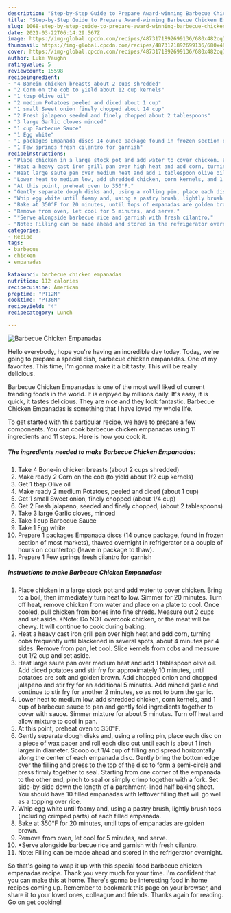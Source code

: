 ```yaml
---
description: "Step-by-Step Guide to Prepare Award-winning Barbecue Chicken Empanadas"
title: "Step-by-Step Guide to Prepare Award-winning Barbecue Chicken Empanadas"
slug: 1068-step-by-step-guide-to-prepare-award-winning-barbecue-chicken-empanadas
date: 2021-03-22T06:14:29.567Z
image: https://img-global.cpcdn.com/recipes/4873171892699136/680x482cq70/barbecue-chicken-empanadas-recipe-main-photo.jpg
thumbnail: https://img-global.cpcdn.com/recipes/4873171892699136/680x482cq70/barbecue-chicken-empanadas-recipe-main-photo.jpg
cover: https://img-global.cpcdn.com/recipes/4873171892699136/680x482cq70/barbecue-chicken-empanadas-recipe-main-photo.jpg
author: Luke Vaughn
ratingvalue: 5
reviewcount: 15598
recipeingredient:
- "4 Bonein chicken breasts about 2 cups shredded"
- "2 Corn on the cob to yield about 12 cup kernels"
- "1 tbsp Olive oil"
- "2 medium Potatoes peeled and diced about 1 cup"
- "1 small Sweet onion finely chopped about 14 cup"
- "2 Fresh jalapeno seeded and finely chopped about 2 tablespoons"
- "3 large Garlic cloves minced"
- "1 cup Barbecue Sauce"
- "1 Egg white"
- "1 packages Empanada discs 14 ounce package found in frozen section of most markets thawed overnight in refrigerator or a couple of hours on countertop leave in package to thaw"
- "1 Few springs fresh cilantro for garnish"
recipeinstructions:
- "Place chicken in a large stock pot and add water to cover chicken. Bring to a boil, then immediately turn heat to low. Simmer for 20 minutes. Turn off heat, remove chicken from water and place on a plate to cool. Once cooled, pull chicken from bones into fine shreds. Measure out 2 cups and set aside. *Note: Do NOT overcook chicken, or the meat will be chewy. It will continue to cook during baking."
- "Heat a heavy cast iron grill pan over high heat and add corn, turning cobs frequently until blackened in several spots, about 4 minutes per 4 sides. Remove from pan, let cool. Slice kernels from cobs and measure out 1/2 cup and set aside."
- "Heat large saute pan over medium heat and add 1 tablespoon olive oil. Add diced potatoes and stir fry for approximately 10 minutes, until potatoes are soft and golden brown. Add chopped onion and chopped jalapeno and stir fry for an additional 5 minutes. Add minced garlic and continue to stir fry for another 2 minutes, so as not to burn the garlic."
- "Lower heat to medium low, add shredded chicken, corn kernels, and 1 cup of barbecue sauce to pan and gently fold ingredients together to cover with sauce. Simmer mixture for about 5 minutes. Turn off heat and allow mixture to cool in pan."
- "At this point, preheat oven to 350°F."
- "Gently separate dough disks and, using a rolling pin, place each disc on a piece of wax paper and roll each disc out until each is about 1 inch larger in diameter. Scoop out 1/4 cup of filling and spread horizontally along the center of each empanada disc. Gently bring the bottom edge over the filling and press to the top of the disc to form a semi-circle and press firmly together to seal. Starting from one corner of the empanada to the other end, pinch to seal or simply crimp together with a fork. Set side-by-side down the length of a parchment-lined half baking sheet. You should have 10 filled empanadas with leftover filling that will go well as a topping over rice."
- "Whip egg white until foamy and, using a pastry brush, lightly brush tops (including crimped parts) of each filled empanada."
- "Bake at 350°F for 20 minutes, until tops of empanadas are golden brown."
- "Remove from oven, let cool for 5 minutes, and serve."
- "*Serve alongside barbecue rice and garnish with fresh cilantro."
- "Note: Filling can be made ahead and stored in the refrigerator overnight."
categories:
- Recipe
tags:
- barbecue
- chicken
- empanadas

katakunci: barbecue chicken empanadas 
nutrition: 112 calories
recipecuisine: American
preptime: "PT12M"
cooktime: "PT36M"
recipeyield: "4"
recipecategory: Lunch

---
```



![Barbecue Chicken Empanadas](https://img-global.cpcdn.com/recipes/4873171892699136/680x482cq70/barbecue-chicken-empanadas-recipe-main-photo.jpg)

Hello everybody, hope you're having an incredible day today. Today, we're going to prepare a special dish, barbecue chicken empanadas. One of my favorites. This time, I'm gonna make it a bit tasty. This will be really delicious.



Barbecue Chicken Empanadas is one of the most well liked of current trending foods in the world. It is enjoyed by millions daily. It's easy, it is quick, it tastes delicious. They are nice and they look fantastic. Barbecue Chicken Empanadas is something that I have loved my whole life.


To get started with this particular recipe, we have to prepare a few components. You can cook barbecue chicken empanadas using 11 ingredients and 11 steps. Here is how you cook it.

<!--inarticleads1-->

##### The ingredients needed to make Barbecue Chicken Empanadas:

1. Take 4 Bone-in chicken breasts (about 2 cups shredded)
1. Make ready 2 Corn on the cob (to yield about 1/2 cup kernels)
1. Get 1 tbsp Olive oil
1. Make ready 2 medium Potatoes, peeled and diced (about 1 cup)
1. Get 1 small Sweet onion, finely chopped (about 1/4 cup)
1. Get 2 Fresh jalapeno, seeded and finely chopped, (about 2 tablespoons)
1. Take 3 large Garlic cloves, minced
1. Take 1 cup Barbecue Sauce
1. Take 1 Egg white
1. Prepare 1 packages Empanada discs (14 ounce package, found in frozen section of most markets), thawed overnight in refrigerator or a couple of hours on countertop (leave in package to thaw).
1. Prepare 1 Few springs fresh cilantro for garnish




<!--inarticleads2-->

##### Instructions to make Barbecue Chicken Empanadas:

1. Place chicken in a large stock pot and add water to cover chicken. Bring to a boil, then immediately turn heat to low. Simmer for 20 minutes. Turn off heat, remove chicken from water and place on a plate to cool. Once cooled, pull chicken from bones into fine shreds. Measure out 2 cups and set aside. *Note: Do NOT overcook chicken, or the meat will be chewy. It will continue to cook during baking.
1. Heat a heavy cast iron grill pan over high heat and add corn, turning cobs frequently until blackened in several spots, about 4 minutes per 4 sides. Remove from pan, let cool. Slice kernels from cobs and measure out 1/2 cup and set aside.
1. Heat large saute pan over medium heat and add 1 tablespoon olive oil. Add diced potatoes and stir fry for approximately 10 minutes, until potatoes are soft and golden brown. Add chopped onion and chopped jalapeno and stir fry for an additional 5 minutes. Add minced garlic and continue to stir fry for another 2 minutes, so as not to burn the garlic.
1. Lower heat to medium low, add shredded chicken, corn kernels, and 1 cup of barbecue sauce to pan and gently fold ingredients together to cover with sauce. Simmer mixture for about 5 minutes. Turn off heat and allow mixture to cool in pan.
1. At this point, preheat oven to 350°F.
1. Gently separate dough disks and, using a rolling pin, place each disc on a piece of wax paper and roll each disc out until each is about 1 inch larger in diameter. Scoop out 1/4 cup of filling and spread horizontally along the center of each empanada disc. Gently bring the bottom edge over the filling and press to the top of the disc to form a semi-circle and press firmly together to seal. Starting from one corner of the empanada to the other end, pinch to seal or simply crimp together with a fork. Set side-by-side down the length of a parchment-lined half baking sheet. You should have 10 filled empanadas with leftover filling that will go well as a topping over rice.
1. Whip egg white until foamy and, using a pastry brush, lightly brush tops (including crimped parts) of each filled empanada.
1. Bake at 350°F for 20 minutes, until tops of empanadas are golden brown.
1. Remove from oven, let cool for 5 minutes, and serve.
1. *Serve alongside barbecue rice and garnish with fresh cilantro.
1. Note: Filling can be made ahead and stored in the refrigerator overnight.




So that's going to wrap it up with this special food barbecue chicken empanadas recipe. Thank you very much for your time. I'm confident that you can make this at home. There's gonna be interesting food in home recipes coming up. Remember to bookmark this page on your browser, and share it to your loved ones, colleague and friends. Thanks again for reading. Go on get cooking!
